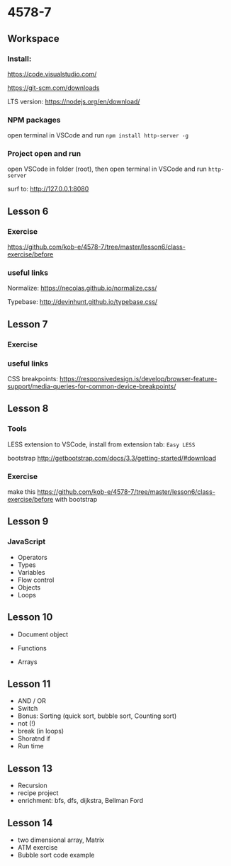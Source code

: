 # 4578-7


## Workspace
### Install:
https://code.visualstudio.com/

https://git-scm.com/downloads

LTS version:
https://nodejs.org/en/download/ 

### NPM packages
open terminal in VSCode and run `npm install http-server -g`

### Project open and run
open VSCode in folder (root), then open terminal in VSCode and run `http-server`

surf to: http://127.0.0.1:8080

## Lesson 6
### Exercise
https://github.com/kob-e/4578-7/tree/master/lesson6/class-exercise/before

### useful links
Normalize: https://necolas.github.io/normalize.css/

Typebase: http://devinhunt.github.io/typebase.css/

## Lesson 7
### Exercise

### useful links
CSS breakpoints: https://responsivedesign.is/develop/browser-feature-support/media-queries-for-common-device-breakpoints/

## Lesson 8 
### Tools
LESS extension to VSCode, install from extension tab: `Easy LESS`

bootstrap http://getbootstrap.com/docs/3.3/getting-started/#download
### Exercise
make this https://github.com/kob-e/4578-7/tree/master/lesson6/class-exercise/before with bootstrap

## Lesson 9
### JavaScript
- Operators
- Types
- Variables
- Flow control
- Objects
- Loops

## Lesson 10
- Document object

- Functions
- Arrays

## Lesson 11
- AND / OR
- Switch
- Bonus: Sorting (quick sort, bubble sort, Counting sort)
- not (!)
- break (in loops)
- Shoratnd if
- Run time

## Lesson 13
- Recursion
- recipe project
- enrichment: bfs, dfs, dijkstra, Bellman Ford

## Lesson 14
 - two dimensional array, Matrix
 - ATM exercise
 - Bubble sort code example